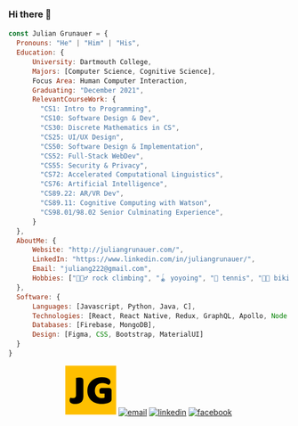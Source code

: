 ### Hi there 👋

```javascript
const Julian Grunauer = {
  Pronouns: "He" | "Him" | "His",
  Education: {
      University: Dartmouth College,
      Majors: [Computer Science, Cognitive Science],
      Focus Area: Human Computer Interaction,
      Graduating: "December 2021",
      RelevantCourseWork: {
        "CS1: Intro to Programming",
        "CS10: Software Design & Dev",
        "CS30: Discrete Mathematics in CS",
        "CS25: UI/UX Design",
        "CS50: Software Design & Implementation",
        "CS52: Full-Stack WebDev",
        "CS55: Security & Privacy",
        "CS72: Accelerated Computational Linguistics",
        "CS76: Artificial Intelligence",
        "CS89.22: AR/VR Dev",
        "CS89.11: Cognitive Computing with Watson",
        "CS98.01/98.02 Senior Culminating Experience",
      }
  },
  AboutMe: {
      Website: "http://juliangrunauer.com/",
      LinkedIn: "https://www.linkedin.com/in/juliangrunauer/",
      Email: "juliang222@gmail.com",
      Hobbies: ["🧗🏻‍♂️ rock climbing", "🪀 yoyoing", "🎾 tennis", "🚴🏻 biking", 📚 reading"]
  },
  Software: {
      Languages: [Javascript, Python, Java, C],
      Technologies: [React, React Native, Redux, GraphQL, Apollo, Node.js],
      Databases: [Firebase, MongoDB],
      Design: [Figma, CSS, Bootstrap, MaterialUI]
  }
}
```

<p align="center" ju>
  <a href="http://juliangrunauer.com/" "_blank"><img src="/img/favicon.jpg" alt="facebook"/></a>
  <a href="mailto:juliang222@gmail.com" "_blank"><img src="https://img.icons8.com/color/96/000000/gmail.png" alt="email"/></a>
  <a href="https://www.linkedin.com/in/juliangrunauer/ "_blank""><img src="https://img.icons8.com/color/96/000000/linkedin.png" alt="linkedin"/></a>
  <a href="https://www.facebook.com/julian.grunauer" target= "_blank"><img src="https://img.icons8.com/color/96/000000/facebook.png" alt="facebook"/></a>
</p>
<!--
**juliang22/juliang22** is a ✨ _special_ ✨ repository because its `README.md` (this file) appears on your GitHub profile.

Here are some ideas to get you started:

- 🔭 I’m currently working on ...
- 🌱 I’m currently learning ...
- 👯 I’m looking to collaborate on ...
- 🤔 I’m looking for help with ...
- 💬 Ask me about ...
- 📫 How to reach me: ...
- 😄 Pronouns: ...
- ⚡ Fun fact: ...
-->
